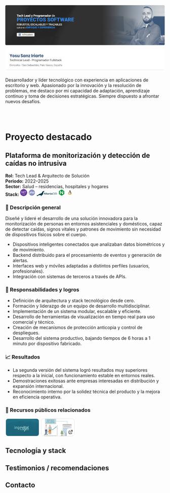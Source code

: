 <a href="https://www.linkedin.com/in/yosusanz/" target="_blank">
  <img src="./images/banner.png" alt="banner yosusanz" width="846" />
</a>

<p>Desarrollador y líder tecnológico con experiencia en aplicaciones de escritorio y web. Apasionado por la innovación y la resolución de problemas, me destaco por mi capacidad de adaptación, aprendizaje continuo y toma de decisiones estratégicas. Siempre dispuesto a afrontar nuevos desafíos.</p>
<br>
<br>

<h1>Proyecto destacado</h1>
<section>
  <h2>Plataforma de monitorización y detección de caídas no intrusiva</h2>

  <p><strong>Rol:</strong> Tech Lead & Arquitecto de Solución<br>
     <strong>Periodo:</strong> 2022–2025<br>
     <strong>Sector:</strong> Salud – residencias, hospitales y hogares<br>
     <strong>Stack:</strong> <img src="./images/icon-NETcore.svg" alt=".NET Core" width="22" /> <img src="./images/icon-php.svg" alt="PHP" width="22" /> <img src="./images/icon-mariadb.svg" alt="MariaDB" width="64" /> <img src="./images/icon-nginx.svg" alt="NGINX" width="22" /> <img src="./images/icon-linux.svg" alt="Linux" width="22" />
  </p>

  <h3>🧩 Descripción general</h3>
  <p>
    Diseñé y lideré el desarrollo de una solución innovadora para la monitorización de personas en entornos asistenciales y domésticos,
    capaz de detectar caídas, signos vitales y patrones de movimiento sin necesidad de dispositivos físicos sobre el cuerpo.
  </p>
  <ul>
    <li>Dispositivos inteligentes conectados que analizaban datos biométricos y de movimiento.</li>
    <li>Backend distribuido para el procesamiento de eventos y generación de alertas.</li>
    <li>Interfaces web y móviles adaptadas a distintos perfiles (usuarios, profesionales).</li>
    <li>Integración con sistemas de terceros a través de APIs.</li>
  </ul>

  <h3>🔧 Responsabilidades y logros</h3>
  <ul>
    <li>Definición de arquitectura y stack tecnológico desde cero.</li>
    <li>Formación y liderazgo de un equipo de desarrollo multidisciplinar.</li>
    <li>Implementación de un sistema modular, escalable y eficiente.</li>
    <li>Desarrollo de herramientas de visualización en tiempo real para uso comercial y técnico.</li>
    <li>Creación de mecanismos de protección anticopia y control de despliegues.</li>
    <li>Desarrollo del sistema productivo, bajando tiempos de 6 horas a 1 minuto por dispositivo fabricado.</li>
  </ul>

  <h3>📈 Resultados</h3>
  <ul>
    <li>La segunda versión del sistema logró resultados muy superiores respecto a la inicial, con funcionamiento estable en entornos reales.</li>
    <li>Demostraciones exitosas ante empresas interesadas en distribución y expansión internacional.</li>
    <li>Reconocimiento interno por la solidez técnica del producto y la mejora en eficiencia operativa.</li>
  </ul>

  <h3>🔗 Recursos públicos relacionados</h3>
  <a href="https://ingevital.com/" target="_blank"><img src="./images/iv-web.png" alt="Web pública del proyecto" width="108" /></a>
  <a href="https://www.youtube.com/watch?v=xSD7zSjGjf8" target="_blank"><img src="./images/iv-video.png" alt="Video público explicativo del proyecto" width="108" /></a>

</section>

<h2>Tecnología y stack</h2>

<h2>Testimonios / recomendaciones</h2>

<h2>Contacto</h2>
